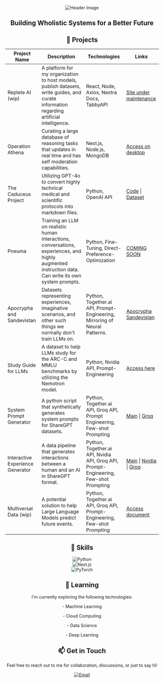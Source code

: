 <div align="center">
  <img src="https://github.com/Kquant03/Kquant03/assets/155934148/9d5ebea6-5dc7-48d1-a50c-a1310f37b379" alt="Header Image">

  <h2>Building Wholistic Systems for a Better Future</h2>

  <h2>🚀 Projects</h2>
  
| Project Name | Description | Technologies | Links |
|--------------|-------------|--------------|-------|
| Replete AI (wip) | A platform for my organization to host models, publish datasets, write guides, and curate information regarding artificial intelligence. | React, Node, Axios, Nextra Docs, TabbyAPI | [Site under maintenance](https://repleteai.com/) |
| Operation Athena | Curating a large database of reasoning tasks that updates in real time and has self moderation capabilities. | Next.js, Node.js, MongoDB | [Access on desktop](https://operation-athena.repleteai.com/) |
| The Caduceus Project | Utilizing GPT-4o to convert highly technical medical and scientific protocols into markdown files. | Python, OpenAI API | [Code](https://github.com/Kquant03/caduceus) \| [Dataset](https://huggingface.co/datasets/Kquant03/Caduceus-Dataset) |
| Pneuma | Training an LLM on realistic human interactions, conversations, experiences, and highly augmented instruction data. Can write its own system prompts. | Python, Fine-Tuning, Direct-Preference-Optimization | [COMING SOON](https://huggingface.co/Replete-AI/L3-Pneuma-8B) |
| Apocrypha and Sandevistan | Datasets representing experiences, imaginative scenarios, and other such things we normally don't train LLMs on. | Python, Together.ai API, Prompt-Engineering, Mirroring of Neural Patterns. | [Apocrypha](https://huggingface.co/datasets/Replete-AI/Apocrypha)  [Sandevistan](https://huggingface.co/datasets/Replete-AI/Sandevistan) |
| Study Guide for LLMs | A dataset to help LLMs study for the ARC-C and MMLU benchmarks by utilizing the Nemotron model. | Python, Nvidia API, Prompt-Engineering | [Access here](https://huggingface.co/datasets/Kquant03/Nemotron-Study-Guide) |
| System Prompt Generator | A python script that synthetically generates system prompts for ShareGPT datasets. | Python, Together.ai API, Groq API, Prompt Engineering, Few-shot Prompting | [Main](https://github.com/Replete-AI/System-Prompt-Generator) \| [Groq](https://github.com/Replete-AI/System-Prompt-Generator/tree/groq) |
| Interactive Experience Generator | A data pipeline that generates interactions between a human and an AI in ShareGPT format. | Python, Together.ai API, Nvidia API, Groq API, Prompt-Engineering, Few-shot Prompting | [Main](https://github.com/Replete-AI/Interactive-Experience-Generator) \| [Nvidia](https://github.com/Replete-AI/Interactive-Experience-Generator/tree/nvidia) \| [Groq](https://github.com/Replete-AI/Interactive-Experience-Generator/tree/groq) |
| Multiversal Data (wip) | A potential solution to help Large Language Models predict future events. | Python, Together.ai API, Groq API, Prompt-Engineering, Few-shot Prompting | [Access document](https://docs.google.com/document/d/15i8nZSVJju73kHg7vkRbAw6LOknt9ORoqzdOrZu6UX4/edit?usp=sharing) |
  
  <h2>💼 Skills</h2>

<p>
  <img src="https://img.shields.io/badge/Python-3776AB?style=flat-square&logo=python&logoColor=white" alt="Python"><br>
  <img src="https://img.shields.io/badge/Next.js-000000?style=flat-square&logo=next.js&logoColor=white" alt="Next.js"><br>
  <img src="https://img.shields.io/badge/PyTorch-EE4C2C?style=flat-square&logo=pytorch&logoColor=white" alt="PyTorch">
</p>
  
  <h2>🌱 Learning</h2>
  
  <p>I'm currently exploring the following technologies:</p>
  
   <p>- Machine Learning</p>
   <p>- Cloud Computing</p>
   <p>- Data Science</p>
   <p>- Deep Learning</p>
  
  <h2>📫 Get in Touch</h2>
  
  <p>Feel free to reach out to me for collaboration, discussions, or just to say hi!</p>
  
  <a href="mailto:kquant@repleteai.com">
    <img src="https://img.shields.io/badge/Email-D14836?style=flat-square&logo=gmail&logoColor=white" alt="Email">
  </a>
</div>

